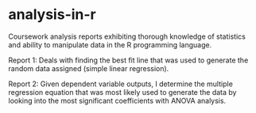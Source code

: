 # analysis-in-r
Coursework analysis reports exhibiting thorough knowledge of statistics and ability to manipulate data in the R programming language.

Report 1: Deals with finding the best fit line that was used to generate the random data assigned (simple linear regression).

Report 2: Given dependent variable outputs, I determine the multiple regression equation that was most likely used to generate the data by looking into the most significant coefficients with ANOVA analysis. 
